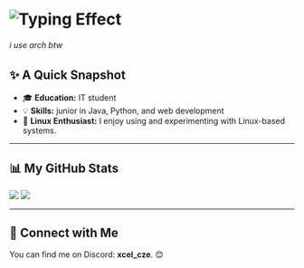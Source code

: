 <h1>
  <img src="https://readme-typing-svg.herokuapp.com/?font=Fira+Code&pause=2000&color=00FFFF&width=435&lines=Hi%2C+%20%F0%9F%91%8B%20+I%27m+Franti%C5%A1ek+Vojta" alt="Typing Effect">
</h1>

###### i use arch btw





## ✨ A Quick Snapshot

- 🎓 **Education:** IT student
- 💡 **Skills:** junior in Java, Python, and web development  
- 🐧 **Linux Enthusiast:** I enjoy using and experimenting with Linux-based systems.  

---

## 📊 My GitHub Stats  

<img src="https://github-readme-stats.vercel.app/api/top-langs/?username=Frantisek-Vojta&langs_count=4&layout=compact&theme=react" />  
<img src="https://github-readme-stats.vercel.app/api?username=Frantisek-Vojta&count_private=true&show_icons=true&theme=react&rank_icon=github&border_radius=10" />  

---

## 🤝 Connect with Me  

You can find me on Discord: **xcel_cze**. 😊
